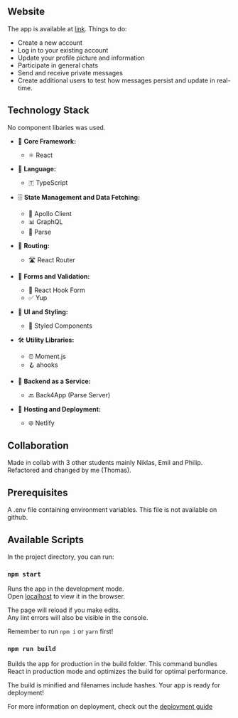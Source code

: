## Website
The app is available at [link](https://communal.netlify.app/). Things to do:
* Create a new account
* Log in to your existing account
* Update your profile picture and information
* Participate in general chats
* Send and receive private messages
* Create additional users to test how messages persist and update in real-time.

## Technology Stack

No component libaries was used.

- 🔩 **Core Framework:**
  - ⚛️ React

- 🔷 **Language:**
  - 🇹 TypeScript

- 🗄️ **State Management and Data Fetching:**
  - 🚀 Apollo Client
  - 📊 GraphQL
  - 🧩 Parse

- 🚦 **Routing:**
  - 🛣️ React Router

- 📝 **Forms and Validation:**
  - 🎣 React Hook Form
  - ✅ Yup

- 🎨 **UI and Styling:**
  - 💅 Styled Components

- 🛠️ **Utility Libraries:**
  - ⏰ Moment.js
  - 🪝 ahooks

- 🔧 **Backend as a Service:**
  - 🔙 Back4App (Parse Server)

- 🚀 **Hosting and Deployment:**
  - 🌐 Netlify

## Collaboration
Made in collab with 3 other students mainly Niklas, Emil and Philip. Refactored and changed by me (Thomas).

## Prerequisites
A .env file containing environment variables. This file is not available on github.

## Available Scripts

In the project directory, you can run:

### `npm start`

Runs the app in the development mode.\
Open [localhost](http://localhost:3000) to view it in the browser.

The page will reload if you make edits.\
Any lint errors will also be visible in the console.

Remember to run `npm i` or `yarn` first!

### `npm run build`

Builds the app for production in the build folder.
This command bundles React in production mode and optimizes the build for optimal performance.

The build is minified and filenames include hashes.
Your app is ready for deployment!

For more information on deployment, check out the [deployment guide](https://facebook.github.io/create-react-app/docs/deployment) 